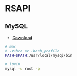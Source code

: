 # RSAPI

## MySQL

* [Download](https://dev.mysql.com/downloads/mysql)

```bash
# mac
# .zshrc or .bash_profile
PATH=$PATH:/usr/local/mysql/bin
```

```bash
# login
mysql -u root -p
```

